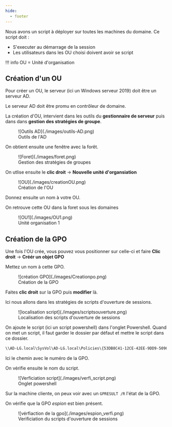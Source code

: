 ```yaml
---
hide:
  - footer
---
```


Nous avons un script à déployer sur toutes les machines du domaine. Ce script doit : 

- S'executer au démarrage de la session
- Les utilisateurs dans les OU choisi doivent avoir se script

!!! info
    OU = Unité d'organisation

## Création d'un OU

Pour créer un OU, le serveur (ici un Windows serveur 2019) doit être un serveur AD.

Le serveur AD doit être promu en contrôleur de domaine.

La création d'OU, intervient dans les outils du **gestionnaire de serveur** puis dans dans **gestion des stratégies de groupe**.

<figure markdown>
  ![Outils AD](./images/outils-AD.png)
  <figcaption>Outils de l'AD</figcaption>
</figure>

On obtient ensuite une fenêtre avec la forêt.

<figure markdown>
  ![Foret](./images/foret.png)
  <figcaption>Gestion des stratégies de groupes</figcaption>
</figure>

On utlise ensuite le **clic droit** -> **Nouvelle unité d'organsiation**

<figure markdown>
  ![OU](./images/creationOU.png)
  <figcaption>Création de l'OU</figcaption>
</figure>

Donnez ensuite un nom à votre OU. 

On retrouve cette OU dans la foret sous les domaines

<figure markdown>
  ![OU1](./images/OU1.png)
  <figcaption>Unité organisation 1</figcaption>
</figure>

## Création de la GPO

Une fois l'OU crée, vous pouvez vous positionner sur celle-ci et faire **Clic droit** -> **Créér un objet GPO**

Mettez un nom à cette GPO.

<figure markdown>
  ![création GPO](./images/Creationpo.png)
  <figcaption>Création de la GPO</figcaption>
</figure>

Faites **clic droit** sur la GPO puis **modifier** là.

Ici nous allons dans les stratégies de scripts d'ouverture de sessions.

<figure markdown>
  ![localisation script](./images/scriptsouverture.png)
  <figcaption>Localisation des scripts d'ouverture de sessions</figcaption>
</figure>

On ajoute le script (ici un script powershell) dans l'onglet Powershell. Quand on met un script, il faut garder le dossier par défaut et mettre le script dans ce dossier.

```txt
\\AD-LG.local\SysVol\AD-LG.local\Policies\{53DB8C41-12CE-42EE-9DD9-509CA44D262A}\User\Scripts\Logon
```
Ici le chemin avec le numéro de la GPO.



On vérifie ensuite le nom du script.

<figure markdown>
  ![Verficiation script](./images/verfi_script.png)
  <figcaption>Onglet powershell</figcaption>
</figure>

Sur la machine cliente, on peux voir avec un `GPRESULT /R` l'état de la GPO.

On vérifie que la GPO *espion* est bien présent.

<figure markdown>
  ![vérfiaction de la gpo](./images/espion_verfi.png)
  <figcaption>Verificiation du scripts d'ouverture de sessions</figcaption>
</figure>
